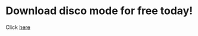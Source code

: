 # Download disco mode for free today!
Click [here](https://github.com/pzahutdwg/random-stuff/releases/download/disco/disco.exe)
